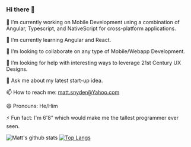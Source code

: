 ### Hi there 👋

<!--
**Snooder/Snooder** is a ✨ _special_ ✨ repository because its `README.md` (this file) appears on your GitHub profile.

Here are some ideas to get you started:

- 🔭 I’m currently working on ...
- 🌱 I’m currently learning ...
- 👯 I’m looking to collaborate on ...
- 🤔 I’m looking for help with ...
- 💬 Ask me about ...
- 📫 How to reach me: ...
- 😄 Pronouns: ...
- ⚡ Fun fact: ...
-->
🔭 I’m currently working on Mobile Development using a combination of Angular, Typescript, and NativeScript for cross-platform applications.

🌱 I’m currently learning Angular and React.

👯 I’m looking to collaborate on any type of Mobile/Webapp Development.

🤔 I’m looking for help with interesting ways to leverage 21st Century UX Designs.

💬 Ask me about my latest start-up idea.

📫 How to reach me: matt.snyder@Yahoo.com

😄 Pronouns: He/Him

⚡ Fun fact: I'm 6'8" which would make me the tallest programmer ever seen.


![Matt's github stats](https://github-readme-stats.vercel.app/api?username=Snooder&theme=tokyonight&layout=compact)
[![Top Langs](https://github-readme-stats.vercel.app/api/top-langs/?username=Snooder&layout=compact&theme=tokyonight)](https://github.com/evanwire/github-readme-stats)
